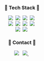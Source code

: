 <h3 align="center">🫧 Tech Stack 🫧</h3>
<div align="center">
  <img src="https://img.shields.io/badge/html5-E34F26?style=for-the-badge&logo=html5&logoColor=FFFFFF" />&nbsp
  <img src="https://img.shields.io/badge/css3-1572B6?style=for-the-badge&logo=css3&logoColor=FFFFFF" />&nbsp
  <img src="https://img.shields.io/badge/javascript-F7DF1E?style=for-the-badge&logo=javascript&logoColor=20232a" />&nbsp
  <img src="https://img.shields.io/badge/typescript-3178C6?style=for-the-badge&logo=typescript&logoColor=FFFFFF" />&nbsp
</div>
<div align="center">
  <img src="https://img.shields.io/badge/react-20232A?style=for-the-badge&logo=react&logoColor=61DAFB" />&nbsp
  <img src="https://img.shields.io/badge/redux-764ABC?style=for-the-badge&logo=redux&logoColor=FFFFFF" />&nbsp
  <img src="https://img.shields.io/badge/React%20Query-FF4154?style=for-the-badge&logo=react%20query&logoColor=FFFFFF" />&nbsp
  <img src="https://img.shields.io/badge/nextdotjs-000000?style=for-the-badge&logo=nextdotjs&logoColor=FFFFFF" />&nbsp
</div>
<div align="center">
  <img src="https://img.shields.io/badge/styledcomponents-DB7093?style=for-the-badge&logo=styledcomponents&logoColor=FFFFFF" />&nbsp
  <img src="https://img.shields.io/badge/tailwindcss-06B6D4?style=for-the-badge&logo=tailwindcss&logoColor=FFFFFF" />&nbsp
</div>

<h3 align="center">📨 Contact 📨</h3>
<div align="center">
  <a href="mailto:aotoyae@gmail.com" target="_blank" style="text-decoration: none;">
    <img src="https://img.shields.io/badge/aotoyae@gmail.com-42A1DC?style=for-the-badge&logo=gmail&logoColor=FFFFFF"/>
  </a>&nbsp
  <a href="https://aotoyae.tistory.com/" target="_blank">
    <img src="https://img.shields.io/badge/blog-FF5A4A?style=for-the-badge&logo=tistory&logoColor=FFFFFF" />
  </a>&nbsp
</div>

